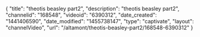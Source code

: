 {
    "title": "theotis beasley part2",
    "description": "theotis beasley part2",
    "channelid": "168548",
    "videoid": "6390312",
    "date_created": "1441406590",
    "date_modified": "1455738147",
    "type": "captivate",
    "layout": "channelVideo",
    "url": "\/altamont\/theotis-beasley-part2\/168548-6390312"
}